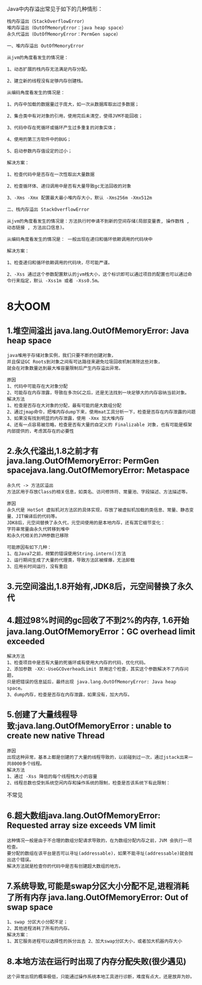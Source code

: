 Java中内存溢出常见于如下的几种情形：

    栈内存溢出（StackOverflowError）
    堆内存溢出（OutOfMemoryError：java heap space）
    永久代溢出（OutOfMemoryError：PermGen sapce）

```text
一、堆内存溢出 OutOfMemoryError

从jvm的角度看发生的情况是：

1、动态扩展的栈内存无法满足内存分配。

2、建立新的线程没有足够内存创建栈。

从编码角度看发生的情况是：

1、内存中加载的数据量过于庞大，如一次从数据库取出过多数据；

2、集合类中有对对象的引用，使用完后未清空，使得JVM不能回收；   

3、代码中存在死循环或循环产生过多重复的对象实体；

4、使用的第三方软件中的BUG；    

5、启动参数内存值设定的过小；

解决方案：

1、检查代码中是否存在一次性取出大量数据

2、检查循环体、递归调用中是否有大量导致gc无法回收的对象

3、-Xms -Xmx 配置最大最小堆内存大小，默认 -Xms256m -Xmx512m

二、栈内存溢出 StackOverflowError

从jvm的角度看发生的情况是：方法执行时申请不到新的空间存储(局部变量表, 操作数栈 , 动态链接 , 方法出口信息)。

从编码角度看发生的情况是： 一般出现在递归和循环依赖调用的代码块中

解决方案：

1、检查递归和循环依赖调用的代码块，尽可能严谨。

2、-Xss 通过这个参数配置默认的jvm栈大小，这个标识即可以通过项目的配置也可以通过命令行来指定，默认 -Xss1m 或者 -Xss0.5m。

```

# 8大OOM

## 1.堆空间溢出 java.lang.OutOfMemoryError: Java heap space

```text
java堆用于存储对象实例，我们只要不断的创建对象，
并且保证GC Roots到对象之间有可达路径来避免垃圾回收机制清除这些对象，
就会在对象数量达到最大堆容量限制后产生内存溢出异常。

原因
1、代码中可能存在大对象分配
2、可能存在内存泄露，导致在多次GC之后，还是无法找到一块足够大的内存容纳当前对象。
解决方法
1、检查是否存在大对象的分配，最有可能的是大数组分配
2、通过jmap命令，把堆内存dump下来，使用mat工具分析一下，检查是否存在内存泄露的问题
3、如果没有找到明显的内存泄露，使用 -Xmx 加大堆内存
4、还有一点容易被忽略，检查是否有大量的自定义的 Finalizable 对象，也有可能是框架内部提供的，考虑其存在的必要性
```

## 2.永久代溢出,1.8之前才有 java.lang.OutOfMemoryError: PermGen spacejava.lang.OutOfMemoryError: Metaspace

```text
永久代 -> 方法区溢出
方法区用于存放Class的相关信息，如类名、访问修饰符、常量池、字段描述、方法描述等。

原因
永久代是 HotSot 虚拟机对方法区的具体实现，存放了被虚拟机加载的类信息、常量、静态变量、JIT编译后的代码等。
JDK8后，元空间替换了永久代，元空间使用的是本地内存，还有其它细节变化：
字符串常量由永久代转移到堆中
和永久代相关的JVM参数已移除

可能原因有如下几种：
1、在Java7之前，频繁的错误使用String.intern()方法
2、运行期间生成了大量的代理类，导致方法区被撑爆，无法卸载
3、应用长时间运行，没有重启
```

## 3.元空间溢出,1.8开始有,JDK8后，元空间替换了永久代

## 4.超过98%时间的gc回收了不到2%的内存, 1.6开始 java.lang.OutOfMemoryError：GC overhead limit exceeded

```text
解决方法
1、检查项目中是否有大量的死循环或有使用大内存的代码，优化代码。
2、添加参数 -XX:-UseGCOverheadLimit 禁用这个检查，其实这个参数解决不了内存问题，
只是把错误的信息延后，最终出现 java.lang.OutOfMemoryError: Java heap space。
3、dump内存，检查是否存在内存泄露，如果没有，加大内存。
```

## 5.创建了大量线程导致:java.lang.OutOfMemoryError : unable to create new native Thread

```text
原因
出现这种异常，基本上都是创建的了大量的线程导致的，以前碰到过一次，通过jstack出来一共8000多个线程。
解决方法
1、通过 -Xss 降低的每个线程栈大小的容量
2、线程总数也受到系统空闲内存和操作系统的限制，检查是否该系统下有此限制：
```

不常见

## 6.超大数组java.lang.OutOfMemoryError: Requested array size exceeds VM limit

```text
这种情况一般是由于不合理的数组分配请求导致的，在为数组分配内存之前，JVM 会执行一项检查。
要分配的数组在该平台是否可以寻址(addressable)，如果不能寻址(addressable)就会抛出这个错误。
解决方法就是检查你的代码中是否有创建超大数组的地方。
```

## 7.系统导致,可能是swap分区大小分配不足,进程消耗了所有内存 java.lang.OutOfMemoryError: Out of swap space

```text
1、swap 分区大小分配不足；
2、其他进程消耗了所有的内存。
解决方案：
1、其它服务进程可以选择性的拆分出去 2、加大swap分区大小，或者加大机器内存大小
```

## 8.本地方法在运行时出现了内存分配失败(很少遇见)

```text
这个异常出现的概率极低，只能通过操作系统本地工具进行诊断，难度有点大，还是放弃为妙。
```
